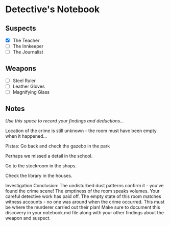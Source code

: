# Detective's Notebook

## Suspects
- [x] The Teacher
- [ ] The Innkeeper
- [ ] The Journalist

## Weapons
- [ ] Steel Ruler
- [ ] Leather Gloves
- [ ] Magnifying Glass

## Notes
*Use this space to record your findings and deductions...*

Location of the crime is still unknown - the room must have been empty when it happened...

Pistas:
Go back and check the gazebo in the park

Perhaps we missed a detail in the school.

Go to the stockroom in the shops.

Check the library in the houses.

Investigation Conclusion:
The undisturbed dust patterns confirm it - you've found the crime scene! The emptiness of the room speaks volumes.
Your careful detective work has paid off. The empty state of this room matches
witness accounts - no one was around when the crime occurred. This must be
where the murderer carried out their plan!
Make sure to document this discovery in your notebook.md file along with your
other findings about the weapon and suspect.